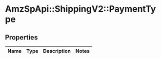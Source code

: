 # AmzSpApi::ShippingV2::PaymentType

## Properties
Name | Type | Description | Notes
------------ | ------------- | ------------- | -------------

